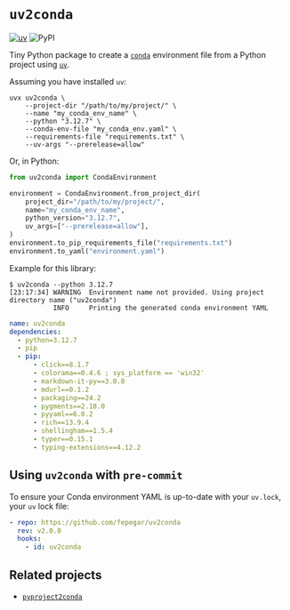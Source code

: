 # `uv2conda`

[![uv](https://img.shields.io/endpoint?url=https://raw.githubusercontent.com/astral-sh/uv/main/assets/badge/v0.json)](https://github.com/astral-sh/uv)
![PyPI](https://img.shields.io/pypi/v/uv2conda)

Tiny Python package to create a [`conda`](https://docs.anaconda.com/miniconda/) environment file from a Python project using [`uv`](https://docs.astral.sh/uv/).

Assuming you have installed `uv`:

```shell
uvx uv2conda \
    --project-dir "/path/to/my/project/" \
    --name "my_conda_env_name" \
    --python "3.12.7" \
    --conda-env-file "my_conda_env.yaml" \
    --requirements-file "requirements.txt" \
    --uv-args "--prerelease=allow"
```

Or, in Python:

```python
from uv2conda import CondaEnvironment

environment = CondaEnvironment.from_project_dir(
    project_dir="/path/to/my/project/",
    name="my_conda_env_name",
    python_version="3.12.7",
    uv_args=["--prerelease=allow"],
)
environment.to_pip_requirements_file("requirements.txt")
environment.to_yaml("environment.yaml")
```

Example for this library:

```console
$ uv2conda --python 3.12.7
[23:17:34] WARNING  Environment name not provided. Using project directory name ("uv2conda")
           INFO     Printing the generated conda environment YAML
```

```yaml
name: uv2conda
dependencies:
  - python=3.12.7
  - pip
  - pip:
      - click==8.1.7
      - colorama==0.4.6 ; sys_platform == 'win32'
      - markdown-it-py==3.0.0
      - mdurl==0.1.2
      - packaging==24.2
      - pygments==2.18.0
      - pyyaml==6.0.2
      - rich==13.9.4
      - shellingham==1.5.4
      - typer==0.15.1
      - typing-extensions==4.12.2
```

## Using `uv2conda` with `pre-commit`

To ensure your Conda environment YAML is up-to-date with your `uv.lock`, your `uv` lock file:

```yaml
- repo: https://github.com/fepegar/uv2conda
  rev: v2.0.0
  hooks:
    - id: uv2conda
```

## Related projects

- [`pyproject2conda`](https://pypi.org/project/pyproject2conda/)
